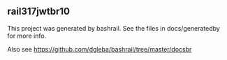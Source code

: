 
## rail317jwtbr10

This project was generated by bashrail. See the files in docs/generatedby for more info.

Also see https://github.com/dgleba/bashrail/tree/master/docsbr

